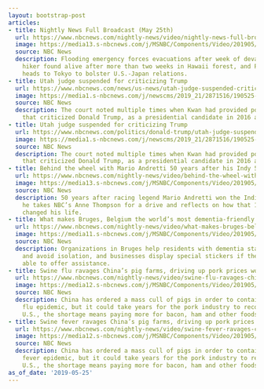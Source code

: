```yaml
---
layout: bootstrap-post
articles:
- title: Nightly News Full Broadcast (May 25th)
  url: https://www.nbcnews.com/nightly-news/video/nightly-news-full-broadcast-may-25th-60338757927
  image: https://media13.s-nbcnews.com/j/MSNBC/Components/Video/201905/nn_netcast_190525.nbcnews-fp-1200-630.jpg
  source: NBC News
  description: Flooding emergency forces evacuations after week of devastating storms,
    hiker found alive after more than two weeks in Hawaii forest, and President Trump
    heads to Tokyo to bolster U.S.-Japan relations.
- title: Utah judge suspended for criticizing Trump
  url: https://www.nbcnews.com/news/us-news/utah-judge-suspended-criticizing-trump-social-media-court-n1010331
  image: https://media1.s-nbcnews.com/j/newscms/2019_21/2871516/190525-michael-kwan-mn-1600_302d7b3421a079ab87b5ceddec73e45e.nbcnews-fp-1200-630.jpg
  source: NBC News
  description: The court noted multiple times when Kwan had provided political comments
    that criticized Donald Trump, as a presidential candidate in 2016 and as president.
- title: Utah judge suspended for criticizing Trump
  url: https://www.nbcnews.com/politics/donald-trump/utah-judge-suspended-criticizing-trump-social-media-court-n1010331
  image: https://media1.s-nbcnews.com/j/newscms/2019_21/2871516/190525-michael-kwan-mn-1600_302d7b3421a079ab87b5ceddec73e45e.nbcnews-fp-1200-630.jpg
  source: NBC News
  description: The court noted multiple times when Kwan had provided political comments
    that criticized Donald Trump, as a presidential candidate in 2016 and as president.
- title: Behind the wheel with Mario Andretti 50 years after his Indy 500 win
  url: https://www.nbcnews.com/nightly-news/video/behind-the-wheel-with-mario-andretti-50-years-after-his-indy-500-win-60338757746
  image: https://media13.s-nbcnews.com/j/MSNBC/Components/Video/201905/nn_ath_drive_like_andretti_190525_1920x1080.nbcnews-fp-1200-630.jpg
  source: NBC News
  description: 50 years after racing legend Mario Andretti won the Indianapolis 500,
    he takes NBC’s Anne Thompson for a drive and reflects on how that 1969 victory
    changed his life.
- title: What makes Bruges, Belgium the world’s most dementia-friendly city?
  url: https://www.nbcnews.com/nightly-news/video/what-makes-bruges-belgium-the-world-s-most-dementia-friendly-city-60338757721
  image: https://media11.s-nbcnews.com/j/MSNBC/Components/Video/201905/nn_jto_dementia_friendly_city_190525_1920x1080.nbcnews-fp-1200-630.jpg
  source: NBC News
  description: Organizations in Bruges help residents with dementia stay active, independent
    and avoid isolation, and businesses display special stickers if their staff is
    able to offer assistance.
- title: Swine flu ravages China’s pig farms, driving up pork prices worldwide
  url: https://www.nbcnews.com/nightly-news/video/swine-flu-ravages-china-s-pig-farms-driving-up-pork-prices-worldwide-60337221858
  image: https://media12.s-nbcnews.com/j/MSNBC/Components/Video/201905/nn_jma_pork_product_190525_1920x1080.nbcnews-fp-1200-630.jpg
  source: NBC News
  description: China has ordered a mass cull of pigs in order to contain the swine
    flu epidemic, but it could take years for the pork industry to recover. In the
    U.S., the shortage means paying more for bacon, ham and other foods.
- title: Swine fever ravages China’s pig farms, driving up pork prices worldwide
  url: https://www.nbcnews.com/nightly-news/video/swine-fever-ravages-china-s-pig-farms-driving-up-pork-prices-worldwide-60337221858
  image: https://media12.s-nbcnews.com/j/MSNBC/Components/Video/201905/nn_jma_pork_product_190525_1920x1080.nbcnews-fp-1200-630.jpg
  source: NBC News
  description: China has ordered a mass cull of pigs in order to contain the swine
    fever epidemic, but it could take years for the pork industry to recover. In the
    U.S., the shortage means paying more for bacon, ham and other foods.
as_of_date: '2019-05-25'
---
```


